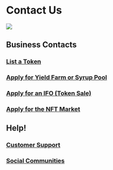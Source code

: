 # Contact Us

![](../.gitbook/assets/contact-us-header.png)

## Business Contacts

### [List a Token](https://docs.pancakeswap.finance/ecosystem-and-partnerships/business-partnerships/commonly-asked-business-partnerships-questions#listing-on-the-exchange)

### [Apply for Yield Farm or Syrup Pool](../ecosystem-and-partnerships/business-partnerships/syrup-pools-and-farms.md)

### [Apply for an IFO (Token Sale)](../ecosystem-and-partnerships/business-partnerships/initial-farm-offerings-ifos.md)

### [Apply for the NFT Market](../ecosystem-and-partnerships/business-partnerships/nft-market-applications.md)

## Help!

### [Customer Support](customer-support.md#there-is-no-customer-support-for-pancakeswap)

### [Social Communities](social-accounts-and-communities.md)

